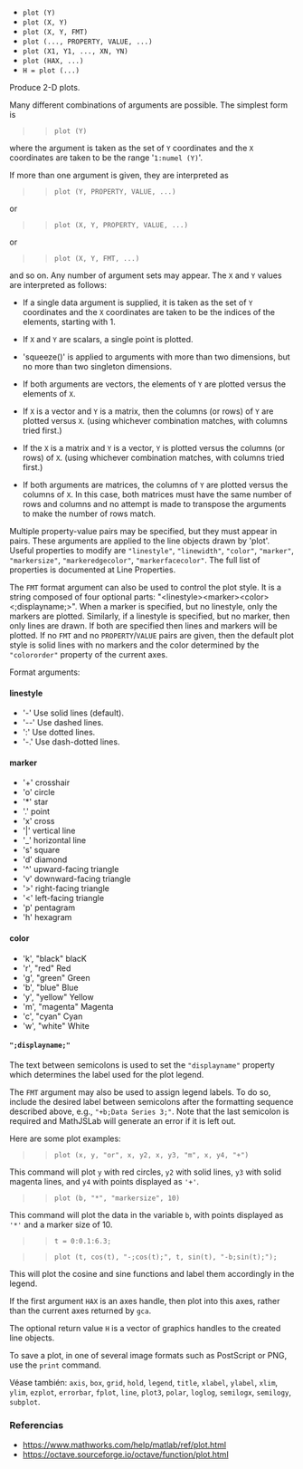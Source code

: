 * `plot (Y)`
* `plot (X, Y)`
* `plot (X, Y, FMT)`
* `plot (..., PROPERTY, VALUE, ...)`
* `plot (X1, Y1, ..., XN, YN)`
* `plot (HAX, ...)`
* `H = plot (...)`

Produce 2-D plots.

Many different combinations of arguments are possible.  The
simplest form is

>> `plot (Y)`

where the argument is taken as the set of `Y` coordinates and the `X`
coordinates are taken to be the range '`1:numel (Y)`'.

If more than one argument is given, they are interpreted as

>> `plot (Y, PROPERTY, VALUE, ...)`

or

>> `plot (X, Y, PROPERTY, VALUE, ...)`

or

>> `plot (X, Y, FMT, ...)`

and so on.  Any number of argument sets may appear.  The `X` and `Y`
values are interpreted as follows:

* If a single data argument is supplied, it is taken as the set
of `Y` coordinates and the `X` coordinates are taken to be the
indices of the elements, starting with 1.

* If `X` and `Y` are scalars, a single point is plotted.

* 'squeeze()' is applied to arguments with more than two
dimensions, but no more than two singleton dimensions.

* If both arguments are vectors, the elements of `Y` are plotted
versus the elements of `X`.

* If `X` is a vector and `Y` is a matrix, then the columns (or rows)
of `Y` are plotted versus `X`.  (using whichever combination
matches, with columns tried first.)

* If the `X` is a matrix and `Y` is a vector, `Y` is plotted versus
the columns (or rows) of `X`.  (using whichever combination
matches, with columns tried first.)

* If both arguments are matrices, the columns of `Y` are plotted
versus the columns of `X`.  In this case, both matrices must
have the same number of rows and columns and no attempt is
made to transpose the arguments to make the number of rows
match.

Multiple property-value pairs may be specified, but they must
appear in pairs.  These arguments are applied to the line objects
drawn by 'plot'.  Useful properties to modify are `"linestyle"`,
`"linewidth"`, `"color"`, `"marker"`, `"markersize"`, `"markeredgecolor"`,
`"markerfacecolor"`.  The full list of properties is documented at
Line Properties.

The `FMT` format argument can also be used to control the plot style.
It is a string composed of four optional parts:
"\<linestyle\>\<marker\>\<color\>\<;displayname;\>".  When a marker is
specified, but no linestyle, only the markers are plotted.
Similarly, if a linestyle is specified, but no marker, then only
lines are drawn.  If both are specified then lines and markers will
be plotted.  If no `FMT` and no `PROPERTY`/`VALUE` pairs are given, then
the default plot style is solid lines with no markers and the color
determined by the `"colororder"` property of the current axes.

Format arguments:

#### linestyle

* '-'  Use solid lines (default).
* '--' Use dashed lines.
* ':'  Use dotted lines.
* '-.' Use dash-dotted lines.

#### marker

* '+'  crosshair
* 'o'  circle
* '*'  star
* '.'  point
* 'x'  cross
* '|'  vertical line
* '_'  horizontal line
* 's'  square
* 'd'  diamond
* '^'  upward-facing triangle
* 'v'  downward-facing triangle
* '>'  right-facing triangle
* '<'  left-facing triangle
* 'p'  pentagram
* 'h'  hexagram

#### color

* 'k', "black"    blacK
* 'r', "red"      Red
* 'g', "green"    Green
* 'b', "blue"     Blue
* 'y', "yellow"   Yellow
* 'm', "magenta"  Magenta
* 'c', "cyan"     Cyan
* 'w', "white"    White

#### `";displayname;"`

The text between semicolons is used to set the `"displayname"`
property which determines the label used for the plot legend.

The `FMT` argument may also be used to assign legend labels.  To do
so, include the desired label between semicolons after the
formatting sequence described above, e.g., `"+b;Data Series 3;"`.
Note that the last semicolon is required and MathJSLab will generate
an error if it is left out.

Here are some plot examples:

>> `plot (x, y, "or", x, y2, x, y3, "m", x, y4, "+")`

This command will plot `y` with red circles, `y2` with solid lines,
`y3` with solid magenta lines, and `y4` with points displayed as
`'+'`.

>> `plot (b, "*", "markersize", 10)`

This command will plot the data in the variable `b`, with points
displayed as `'*'` and a marker size of 10.

>> `t = 0:0.1:6.3;`

>> `plot (t, cos(t), "-;cos(t);", t, sin(t), "-b;sin(t);");`

This will plot the cosine and sine functions and label them
accordingly in the legend.

If the first argument `HAX` is an axes handle, then plot into this
axes, rather than the current axes returned by `gca`.

The optional return value `H` is a vector of graphics handles to the
created line objects.

To save a plot, in one of several image formats such as PostScript
or PNG, use the `print` command.

Véase también: `axis`, `box`, `grid`, `hold`, `legend`, `title`, `xlabel`, `ylabel`,
`xlim`, `ylim`, `ezplot`, `errorbar`, `fplot`, `line`, `plot3`, `polar`, `loglog`,
`semilogx`, `semilogy`, `subplot`.

### Referencias

* https://www.mathworks.com/help/matlab/ref/plot.html
* https://octave.sourceforge.io/octave/function/plot.html
